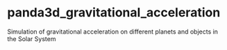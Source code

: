 # panda3d_gravitational_acceleration
Simulation of gravitational acceleration on different planets and objects in the Solar System
